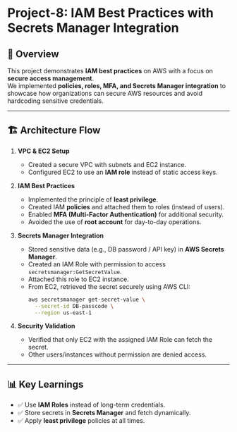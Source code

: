 # Project-8: IAM Best Practices with Secrets Manager Integration

## 📌 Overview

This project demonstrates **IAM best practices** on AWS with a focus on **secure access management**.  
We implemented **policies, roles, MFA, and Secrets Manager integration** to showcase how organizations can secure AWS resources and avoid hardcoding sensitive credentials.

---

## 🏗️ Architecture Flow

1. **VPC & EC2 Setup**

   - Created a secure VPC with subnets and EC2 instance.
   - Configured EC2 to use an **IAM role** instead of static access keys.

2. **IAM Best Practices**

   - Implemented the principle of **least privilege**.
   - Created IAM **policies** and attached them to roles (instead of users).
   - Enabled **MFA (Multi-Factor Authentication)** for additional security.
   - Avoided the use of **root account** for day-to-day operations.

3. **Secrets Manager Integration**

   - Stored sensitive data (e.g., DB password / API key) in **AWS Secrets Manager**.
   - Created an IAM Role with permission to access `secretsmanager:GetSecretValue`.
   - Attached this role to EC2 instance.
   - From EC2, retrieved the secret securely using AWS CLI:
     ```bash
     aws secretsmanager get-secret-value \
       --secret-id DB-passcode \
       --region us-east-1
     ```

4. **Security Validation**
   - Verified that only EC2 with the assigned IAM Role can fetch the secret.
   - Other users/instances without permission are denied access.

---

## 📊 Key Learnings

- ✅ Use **IAM Roles** instead of long-term credentials.
- ✅ Store secrets in **Secrets Manager** and fetch dynamically.
- ✅ Apply **least privilege** policies at all times.

